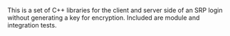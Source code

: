 This is a set of C++ libraries for the client and server side of an SRP login without generating a key for encryption. Included are module and integration tests.